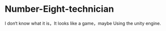 # Number-Eight-technician
I don‘t know what it is，It looks like a game，maybe Using the unity engine.
